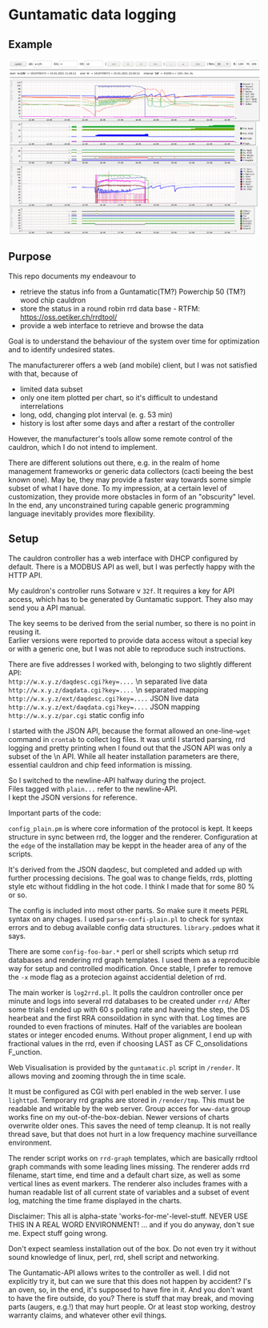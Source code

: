 # Guntamatic data logging


## Example

![screenshot](/images/my-rrd-log-2021-01-15.png)


## Purpose

This repo documents my endeavour to
* retrieve the status info from a Guntamatic(TM?) Powerchip 50 (TM?) wood chip cauldron 
* store the status in a round robin rrd data base - RTFM: https://oss.oetiker.ch/rrdtool/
* provide a web interface to retrieve and browse the data

Goal is to understand the behaviour of the system over time for optimization and to identify undesired states.

The manufacturerer offers a web (and mobile) client, but I was not satisfied with that, because of
* limited data subset
* only one item plotted per chart, so it's difficult to undestand interrelations 
* long, odd, changing plot interval (e. g. 53 min)
* history is lost after some days and after a restart of the controller

However, the manufacturer's tools allow some remote control of the cauldron, which I do not intend to implement.

There are different solutions out there, e.g. in the realm of home management frameworks or generic data collectors (cacti beeing the best known one).
May be, they may provide a faster way towards some simple subset of what I have done.
To my impression, at a certain level of customization, they provide more obstacles in form of an "obscurity" level.
In the end, any unconstrained turing capable generic programming language inevitably provides more flexibility.

## Setup

The cauldron controller has a web interface with DHCP configured by default.
There is a MODBUS API as well, but I was perfectly happy with the HTTP API.  

My cauldron's controller runs Sotware v `32f`. It requires a key for API access, which has to be generated by Guntamatic support.
They also may send you a API manual.  

The key seems to be derived from the serial number, so there is no point in reusing it.  
Earlier versions were reported to provide data access witout a special key or with a generic one, but I was not able to reproduce such instructions.  
  
There are five addresses I worked with, belonging to two slightly different API:  
`http://w.x.y.z/daqdesc.cgi?key=....` \n separated live data  
`http://w.x.y.z/daqdata.cgi?key=....` \n separated mapping  
`http://w.x.y.z/ext/daqdesc.cgi?key=....` JSON live data   
`http://w.x.y.z/ext/daqdata.cgi?key=....` JSON mapping  
`http://w.x.y.z/par.cgi` static config info  
  
I started with the JSON API, because the format allowed an one-line-`wget` command in `crontab` to collect log files.
It was until I started parsing, rrd logging and pretty printing when I found out that the JSON API was only a subset of the \n API.
While all heater installation parameters are there, essential cauldron and chip feed information is missing.  
  
So I switched to the newline-API halfway during the project.  
Files tagged with `plain...` refer to the newline-API.   
I kept the JSON versions for reference.   

Important parts of the code:

`config_plain.pm` is where core information of the protocol is kept.
It keeps structure in sync between rrd, the logger and the renderer.
Configuration at the `edge` of the installation may be keppt in the header area of any of the scripts.

It's derived from the JSON daqdesc, but completed and added up with further processing decisions.
The goal was to change fields, rrds, plotting style etc without fiddling in the hot code.
I think I made that for some 80 % or so. 

The config is included into most other parts.
So make sure it meets PERL syntax on any chages.
I used `parse-confi-plain.pl` to check for syntax errors and to debug available config data structures.
`library.pm`does what it says.

There are some `config-foo-bar.*` perl or shell scripts which setup rrd databases and rendering rrd graph templates.
I used them as a reproducible way for setup and controlled modification.
Once stable, I prefer to remove the `-x` mode flag as a protecion  against accidential deletion of rrd.

The main worker is `log2rrd.pl`.
It polls the cauldron controller once per minute and logs into several rrd databases to be created under `rrd/`
After some trials I ended up with 60 s polling rate and haveing the step, the DS hearbeat and the first RRA consoildation in sync with that.
Log times are rounded to even fractions of minutes.
Half of the variables are boolean states or integer encoded enums. Without proper alignment, I end up with fractional values in the rrd, even if choosing LAST as CF C_onsolidations F_unction.

Web Visualisation is provided by the `guntamatic.pl` script in  `/render`.
It allows moving and zooming through the in time scale.

It must be configured as CGI with perl enabled in the web server. I use `lighttpd`.
Temporary rrd graphs are stored in `/render/tmp`. This must be readable and writable by the web server. Group acces for `www-data` group works fine on my out-of-the-box-debian. Newer versions of charts overwrite older ones. This saves the need of temp cleanup. It is not really thread save, but that does not hurt in a low frequency machine surveillance environment.

The render script works on `rrd-graph` templates, which are basically rrdtool graph commands with some leading lines missing.
The renderer adds rrd filename, start time, end time and a default chart size, as well as some vertical lines as event markers.
The renderer also includes frames with a human readable list of all current state of variables and a subset of event log, matching the time frame displayed in the charts.



Disclaimer:
This all is alpha-state 'works-for-me'-level-stuff.
NEVER USE THIS IN A REAL WORD ENVIRONMENT!
... and if you do anyway, don't sue me.
Expect stuff going wrong.

Don't expect seamless installation out of the box.
Do not even try it without sound knowledge of linux, perl, rrd, shell script and networking.

The Guntamatic-API allows writes to the controller as well.
I did not explicitly try it, but can we sure that this does not happen by accident?
I's an oven, so, in the end, it's supposed to have fire in it. 
And you don't want to have the fire outside, do you?
There is stuff that may break, and moving parts (augers, e.g.!) that may hurt people.
Or at least stop working, destroy warranty claims, and whatever other evil things.



